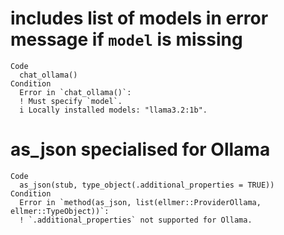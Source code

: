 # includes list of models in error message if `model` is missing

    Code
      chat_ollama()
    Condition
      Error in `chat_ollama()`:
      ! Must specify `model`.
      i Locally installed models: "llama3.2:1b".

# as_json specialised for Ollama

    Code
      as_json(stub, type_object(.additional_properties = TRUE))
    Condition
      Error in `method(as_json, list(ellmer::ProviderOllama, ellmer::TypeObject))`:
      ! `.additional_properties` not supported for Ollama.

